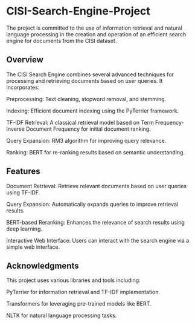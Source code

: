 # CISI-Search-Engine-Project


The project is committed to the use of information retrieval and natural language processing in the creation and operation of an efficient search engine for documents from the CISI dataset.



## Overview

The CISI Search Engine combines several advanced techniques for processing and retrieving documents based on user queries. It incorporates:

Preprocessing: Text cleaning, stopword removal, and stemming.

Indexing: Efficient document indexing using the PyTerrier framework.

TF-IDF Retrieval: A classical retrieval model based on Term Frequency-Inverse Document Frequency for initial document ranking.

Query Expansion: RM3 algorithm for improving query relevance.

Ranking: BERT for re-ranking results based on semantic understanding.



## Features

Document Retrieval: Retrieve relevant documents based on user queries using TF-IDF.

Query Expansion: Automatically expands queries to improve retrieval results.

BERT-based Reranking: Enhances the relevance of search results using deep learning.

Interactive Web Interface: Users can interact with the search engine via a simple web interface.



## Acknowledgments

This project uses various libraries and tools including:

PyTerrier for information retrieval and TF-IDF implementation.

Transformers for leveraging pre-trained models like BERT.

NLTK for natural language processing tasks.
